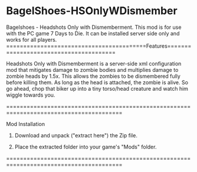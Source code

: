 # BagelShoes-HSOnlyWDismember
Bagelshoes - Headshots Only with Dismemberment.
This mod is for use with the PC game 7 Days to Die. It can be installed server side only and works for all players.
=========================================Features=======================================

Headshots Only with Dismemberment is a server-side xml configuration mod that mitigates 
damage to zombie bodies and multiplies damage to zombie heads by 1.5x. This allows the 
zombies to be dismembered fully before killing them. As long as the head is attached,
the zombie is alive. So go ahead, chop that biker up into a tiny torso/head creature and
watch him wiggle towards you.

========================================================================================

Mod Installation

1. Download and unpack ("extract here") the Zip file.

2. Place the extracted folder into your game's "Mods" folder.

========================================================================================                                          
